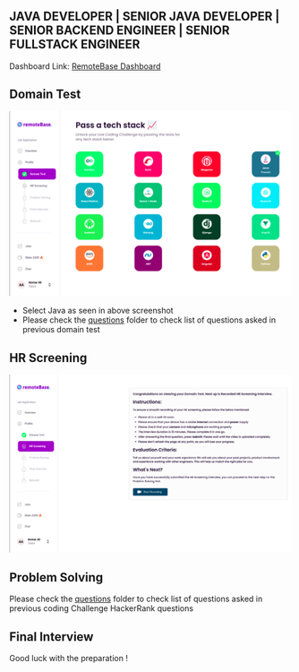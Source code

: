 ## JAVA DEVELOPER | SENIOR JAVA DEVELOPER | SENIOR BACKEND ENGINEER | SENIOR FULLSTACK ENGINEER
Dashboard Link: [RemoteBase Dashboard](https://talent.remotebase.com/dashboard)

## Domain Test
![domain_test.png](resources/domain_test.png)
- Select Java as seen in above screenshot
- Please check the [questions](domain_test) folder to check list of questions asked in previous domain test

## HR Screening
![img.png](resources/hr_screening.png)

## Problem Solving
Please check the [questions](coding_challenge_hackerrank) folder to check list of questions asked in previous coding Challenge HackerRank questions

## Final Interview


Good luck with the preparation !